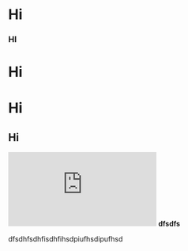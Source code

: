 # Hi #

### HI ###
# Hi #

 # Hi #
 ## Hi ##
![nn66]
**dfsdfs**

dfsdhfsdhfisdhfihsdpiufhsdipufhsd














[nn66]:		https://github.com/diegoorellanaga/Tensorflow-Tutorial-For-Dummies/blob/master/Basic-1-1-dimensional-nn.py
